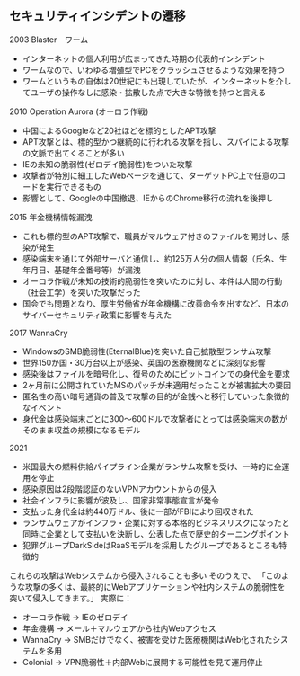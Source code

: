 ## セキュリティインシデントの遷移

2003 Blaster　ワーム
- インターネットの個人利用が広まってきた時期の代表的インシデント
- ワームなので、いわゆる増殖型でPCをクラッシュさせるような効果を持つ
- ワームというもの自体は20世紀にも出現していたが、インターネットを介してユーザの操作なしに感染・拡散した点で大きな特徴を持つと言える

2010 Operation Aurora (オーロラ作戦)
- 中国によるGoogleなど20社ほどを標的としたAPT攻撃
- APT攻撃とは、標的型かつ継続的に行われる攻撃を指し、スパイによる攻撃の文脈で出てくることが多い
- IEの未知の脆弱性(ゼロデイ脆弱性)をついた攻撃
- 攻撃者が特別に細工したWebページを通じて、ターゲットPC上で任意のコードを実行できるもの
- 影響として、Googleの中国撤退、IEからのChrome移行の流れを後押し

2015 年金機構情報漏洩
- これも標的型のAPT攻撃で、職員がマルウェア付きのファイルを開封し、感染が発生
- 感染端末を通じて外部サーバと通信し、約125万人分の個人情報（氏名、生年月日、基礎年金番号等）が漏洩
- オーロラ作戦が未知の技術的脆弱性を突いたのに対し、本件は人間の行動（社会工学）を突いた攻撃だった
- 国会でも問題となり、厚生労働省が年金機構に改善命令を出すなど、日本のサイバーセキュリティ政策に影響を与えた

2017 WannaCry
- WindowsのSMB脆弱性(EternalBlue)を突いた自己拡散型ランサム攻撃
- 世界150か国・30万台以上が感染、英国の医療機関などに深刻な影響
- 感染後はファイルを暗号化し、復号のためにビットコインでの身代金を要求
- 2ヶ月前に公開されていたMSのパッチが未適用だったことが被害拡大の要因
- 匿名性の高い暗号通貨の普及で攻撃の目的が金銭へと移行していった象徴的なイベント
- 身代金は感染端末ごとに300〜600ドルで攻撃者にとっては感染端末の数がそのまま収益の規模になるモデル

2021
- 米国最大の燃料供給パイプライン企業がランサム攻撃を受け、一時的に全運用を停止
- 感染原因は2段階認証のないVPNアカウントからの侵入
- 社会インフラに影響が波及し、国家非常事態宣言が発令
- 支払った身代金は約440万ドル、後に一部がFBIにより回収された
- ランサムウェアがインフラ・企業に対する本格的ビジネスリスクになったと同時に企業として支払いを決断し、公表した点で歴史的ターニングポイント
- 犯罪グループDarkSideはRaaSモデルを採用したグループであるところも特徴的

これらの攻撃はWebシステムから侵入されることも多い
そのうえで、
「このような攻撃の多くは、最終的にWebアプリケーションや社内システムの脆弱性を突いて侵入してきます。」
実際に：
-	オーロラ作戦 → IEのゼロデイ
-	年金機構 → メール＋マルウェアから社内Webアクセス
-	WannaCry → SMBだけでなく、被害を受けた医療機関はWeb化されたシステムを多用
-	Colonial → VPN脆弱性＋内部Webに展開する可能性を見て運用停止


